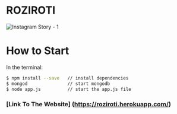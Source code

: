 # ROZIROTI 

![Instagram Story - 1](https://user-images.githubusercontent.com/68319172/98442434-a37aa900-212a-11eb-9388-e99642b2a194.png)

# How to Start

In the terminal:

```bash
$ npm install --save   // install dependencies
$ mongod               // start mongodb
$ node app.js          // start the app.js file
```

### [Link To The Website] (https://roziroti.herokuapp.com/)
